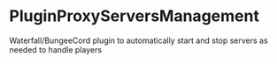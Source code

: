 # PluginProxyServersManagement
Waterfall/BungeeCord plugin to automatically start and stop servers as needed to handle players